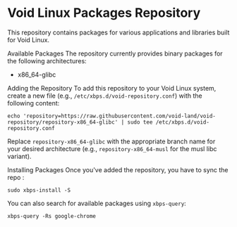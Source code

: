 # Void Linux Packages Repository
This repository contains packages for various applications and libraries built for Void Linux.

Available Packages
The repository currently provides binary packages for the following architectures:

- x86_64-glibc

Adding the Repository
To add this repository to your Void Linux system, create a new file (e.g., `/etc/xbps.d/void-repository.conf`) with the following content:

```
echo 'repository=https://raw.githubusercontent.com/void-land/void-repository/repository-x86_64-glibc' | sudo tee /etc/xbps.d/void-repository.conf
```

Replace `repository-x86_64-glibc` with the appropriate branch name for your desired architecture (e.g., `repository-x86_64-musl` for the musl libc variant).

Installing Packages
Once you've added the repository, you have to sync the repo :

```
sudo xbps-install -S
```

You can also search for available packages using `xbps-query`:

```
xbps-query -Rs google-chrome
```